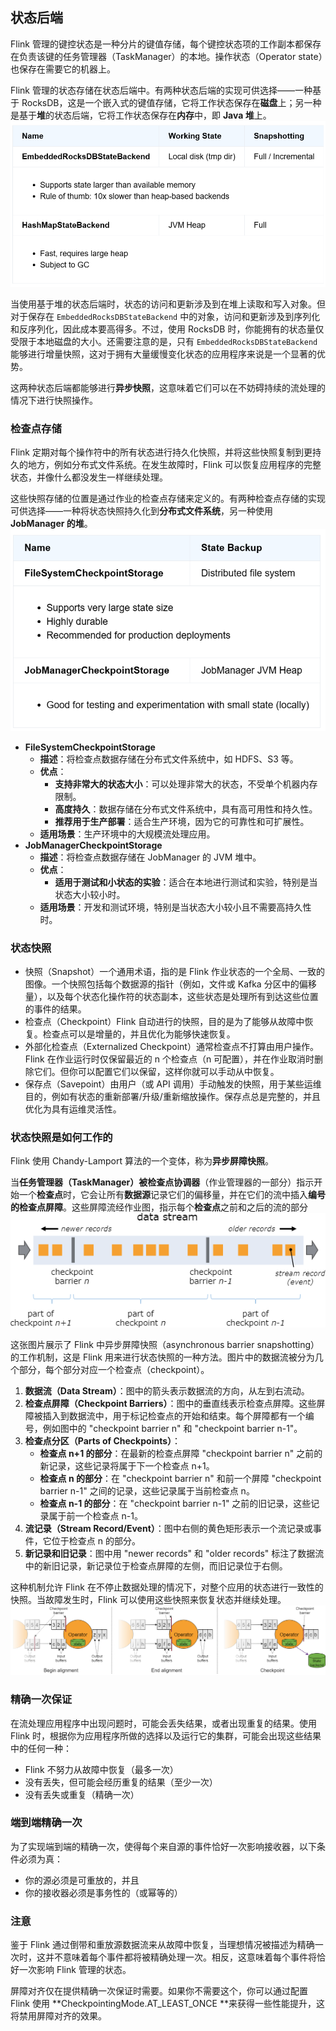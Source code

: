 ## 状态后端

Flink 管理的键控状态是一种分片的键值存储，每个键控状态项的工作副本都保存在负责该键的任务管理器（TaskManager）的本地。操作状态（Operator state）也保存在需要它的机器上。

Flink 管理的状态存储在状态后端中。有两种状态后端的实现可供选择——一种基于 RocksDB，这是一个嵌入式的键值存储，它将工作状态保存在**磁盘**上；另一种是基于**堆**的状态后端，它将工作状态保存在**内存**中，即 **Java 堆**上。
    <img src="article/flink/picture/状态后端.png" alt="图片alt" title="状态后端">

当使用基于堆的状态后端时，状态的访问和更新涉及到在堆上读取和写入对象。但对于保存在 `EmbeddedRocksDBStateBackend` 中的对象，访问和更新涉及到序列化和反序列化，因此成本要高得多。不过，使用 RocksDB 时，你能拥有的状态量仅受限于本地磁盘的大小。还需要注意的是，只有 `EmbeddedRocksDBStateBackend` 能够进行增量快照，这对于拥有大量缓慢变化状态的应用程序来说是一个显著的优势。

这两种状态后端都能够进行**异步快照**，这意味着它们可以在不妨碍持续的流处理的情况下进行快照操作。

### 检查点存储

Flink 定期对每个操作符中的所有状态进行持久化快照，并将这些快照复制到更持久的地方，例如分布式文件系统。在发生故障时，Flink 可以恢复应用程序的完整状态，并像什么都没发生一样继续处理。

这些快照存储的位置是通过作业的检查点存储来定义的。有两种检查点存储的实现可供选择——一种将状态快照持久化到**分布式文件系统**，另一种使用 **JobManager 的堆**。
    <img src="article/flink/picture/检查点存储.png" alt="图片alt" title="检查点">

- **FileSystemCheckpointStorage**
  - **描述**：将检查点数据存储在分布式文件系统中，如 HDFS、S3 等。
  - **优点**：
    - **支持非常大的状态大小**：可以处理非常大的状态，不受单个机器内存限制。
    - **高度持久**：数据存储在分布式文件系统中，具有高可用性和持久性。
    - **推荐用于生产部署**：适合生产环境，因为它的可靠性和可扩展性。
  - **适用场景**：生产环境中的大规模流处理应用。
- **JobManagerCheckpointStorage**
  - **描述**：将检查点数据存储在 JobManager 的 JVM 堆中。
  - **优点**：
    - **适用于测试和小状态的实验**：适合在本地进行测试和实验，特别是当状态大小较小时。
  - **适用场景**：开发和测试环境，特别是当状态大小较小且不需要高持久性时。

### 状态快照

- 快照（Snapshot）一个通用术语，指的是 Flink 作业状态的一个全局、一致的图像。一个快照包括每个数据源的指针（例如，文件或 Kafka 分区中的偏移量），以及每个状态化操作符的状态副本，这些状态是处理所有到达这些位置的事件的结果。
- 检查点（Checkpoint）Flink 自动进行的快照，目的是为了能够从故障中恢复。检查点可以是增量的，并且优化为能够快速恢复。
- 外部化检查点（Externalized Checkpoint）通常检查点不打算由用户操作。Flink 在作业运行时仅保留最近的 n 个检查点（n 可配置），并在作业取消时删除它们。但你可以配置它们以保留，这样你就可以手动从中恢复。
- 保存点（Savepoint）由用户（或 API 调用）手动触发的快照，用于某些运维目的，例如有状态的重新部署/升级/重新缩放操作。保存点总是完整的，并且优化为具有运维灵活性。

### 状态快照是如何工作的

Flink 使用 Chandy-Lamport 算法的一个变体，称为**异步屏障快照**。

当**任务管理器（TaskManager）**被**检查点协调器**（作业管理器的一部分）指示开始一个**检查点**时，它会让所有**数据源**记录它们的偏移量，并在它们的流中插入**编号的检查点屏障**。这些屏障流经作业图，指示每个**检查点**之前和之后的流的部分
    <img src="article/flink/picture/快照工作流.png" alt="图片alt" title="快照工作流">

这张图片展示了 Flink 中异步屏障快照（asynchronous barrier snapshotting）的工作机制，这是 Flink 用来进行状态快照的一种方法。图片中的数据流被分为几个部分，每个部分对应一个检查点（checkpoint）。

1. **数据流（Data Stream）**：图中的箭头表示数据流的方向，从左到右流动。
2. **检查点屏障（Checkpoint Barriers）**：图中的垂直线表示检查点屏障。这些屏障被插入到数据流中，用于标记检查点的开始和结束。每个屏障都有一个编号，例如图中的 "checkpoint barrier n" 和 "checkpoint barrier n-1"。
3. **检查点分区（Parts of Checkpoints）**：
   - **检查点 n+1 的部分**：在最新的检查点屏障 "checkpoint barrier n" 之前的新记录，这些记录将属于下一个检查点 n+1。
   - **检查点 n 的部分**：在 "checkpoint barrier n" 和前一个屏障 "checkpoint barrier n-1" 之间的记录，这些记录属于当前检查点 n。
   - **检查点 n-1 的部分**：在 "checkpoint barrier n-1" 之前的旧记录，这些记录属于前一个检查点 n-1。
4. **流记录（Stream Record/Event）**：图中右侧的黄色矩形表示一个流记录或事件，它位于检查点 n 的部分。
5. **新记录和旧记录**：图中用 "newer records" 和 "older records" 标注了数据流中的新旧记录，新记录位于检查点屏障的左侧，而旧记录位于右侧。

这种机制允许 Flink 在不停止数据处理的情况下，对整个应用的状态进行一致性的快照。当故障发生时，Flink 可以使用这些快照来恢复状态并继续处理。
    <img src="article/flink/picture/屏障对齐机制.png" alt="图片alt" title="屏障对齐机制">

### 精确一次保证

在流处理应用程序中出现问题时，可能会丢失结果，或者出现重复的结果。使用 Flink 时，根据你为应用程序所做的选择以及运行它的集群，可能会出现这些结果中的任何一种：

- Flink 不努力从故障中恢复（最多一次）
- 没有丢失，但可能会经历重复的结果（至少一次）
- 没有丢失或重复（精确一次）

### 端到端精确一次 

为了实现端到端的精确一次，使得每个来自源的事件恰好一次影响接收器，以下条件必须为真：

- 你的源必须是可重放的，并且
- 你的接收器必须是事务性的（或幂等的）

### 注意

鉴于 Flink 通过倒带和重放源数据流来从故障中恢复，当理想情况被描述为精确一次时，这并不意味着每个事件都将被精确处理一次。相反，这意味着每个事件将恰好一次影响 Flink 管理的状态。

屏障对齐仅在提供精确一次保证时需要。如果你不需要这个，你可以通过配置 Flink 使用 **CheckpointingMode.AT_LEAST_ONCE **来获得一些性能提升，这将禁用屏障对齐的效果。

### 

